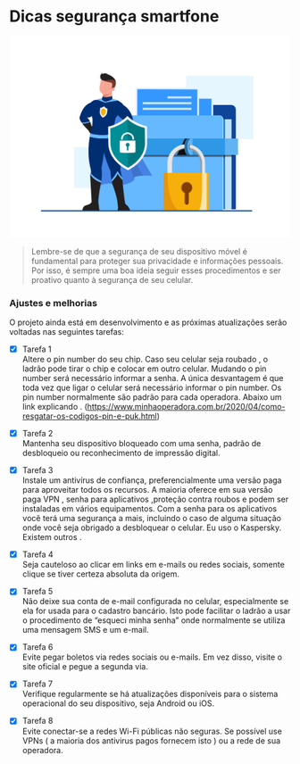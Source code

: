# Dicas segurança smartfone

<img src="Data_security_28.jpg">

> Lembre-se de que a segurança de seu dispositivo móvel é fundamental para proteger sua privacidade e informações pessoais. 
  Por isso, é sempre uma boa ideia seguir esses procedimentos e ser proativo quanto à segurança de seu celular.

### Ajustes e melhorias

O projeto ainda está em desenvolvimento e as próximas atualizações serão voltadas nas seguintes tarefas:

- [x] Tarefa 1<br>
  Altere o pin number do seu chip. Caso seu celular seja roubado , o ladrão pode tirar o chip e colocar em outro celular. 
  Mudando o pin number será necessário informar a senha. A única desvantagem é que toda vez que ligar o celular será necessário informar o pin number. 
  Os pin number normalmente são padrão para cada operadora. Abaixo um link explicando .
  (https://www.minhaoperadora.com.br/2020/04/como-resgatar-os-codigos-pin-e-puk.html)
  
- [x] Tarefa 2<br>
  Mantenha seu dispositivo bloqueado com uma senha, padrão de desbloqueio ou reconhecimento de impressão digital.
  
- [x] Tarefa 3<br>
Instale um antivírus de confiança, preferencialmente uma versão paga para aproveitar todos os recursos. A maioria oferece em sua versão paga VPN , senha para aplicativos ,proteção contra roubos e podem ser instaladas em vários equipamentos. Com a senha para os aplicativos você terá uma segurança a mais, incluindo o caso de alguma situação onde você seja obrigado a desbloquear o celular. Eu uso o Kaspersky. Existem outros .

- [x] Tarefa 4<br>
Seja cauteloso ao clicar em links em e-mails ou redes sociais, somente clique se tiver certeza absoluta da origem.

- [x] Tarefa 5<br>
Não deixe sua conta de e-mail configurada no celular, especialmente se ela for usada para o cadastro bancário. Isto pode facilitar o ladrão a usar o procedimento de “esqueci minha senha” onde normalmente se utiliza uma mensagem SMS e um e-mail.

- [x] Tarefa 6<br>
Evite pegar boletos via redes sociais ou e-mails. Em vez disso, visite o site oficial e pegue a segunda via.

- [x] Tarefa 7<br>
Verifique regularmente se há atualizações disponíveis para o sistema operacional do seu dispositivo, seja Android ou iOS.

- [x] Tarefa 8<br>
Evite conectar-se a redes Wi-Fi públicas não seguras. Se possível use VPNs ( a maioria dos antivirus pagos fornecem isto ) ou a rede de sua operadora.


